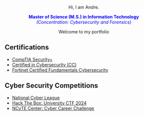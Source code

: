 <p align="center">Hi, I am Andre.</p>

<p align="center">
  <span style="color: #0000ff; text-align: center;">
    <strong>Master of Science (M.S.) in Information Technology</strong><br />
    <em>(Concentration: Cybersecurity and Forensics)</em>
  </span>
</p>

<p align="center">Welcome to my portfolio</p>


<h2>Certifications</h2>

- [CompTIA Security+](https://www.credly.com/badges/1d10427c-3318-4b9f-8d2a-eb7309943c7d/linked_in_profile)
- [Certified in Cybersecurity (CC)](https://www.credly.com/badges/7caa4c6a-7b09-4170-872a-4f965653e1ae/linked_in_profile)
- [Fortinet Certified Fundamentals Cybersecurity](https://www.credly.com/badges/803d8fb2-91f8-46c0-8a78-3960f7432508/linked_in_profile)

<h2>Cyber Security Competitions</h2>

- [National Cyber League](https://github.com/Redfooxx/National-Cyber-League)
- [Hack The Box: University CTF 2024](https://github.com/Redfooxx/Hack-the-Box)
- [NCyTE Center: Cyber Career Challenge](https://github.com/Redfooxx/National-Cyber-League)
